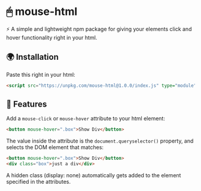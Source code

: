# 🖱 mouse-html

⚡ A simple and lightweight npm package for giving your elements click and hover functionality right in your html.


## 🌍 Installation

Paste this right in your html:
```html
<script src="https://unpkg.com/mouse-html@1.0.0/index.js" type="module" defer></script>
```

## 🚀 Features

Add a `mouse-click` or `mouse-hover` attribute to your html element:

```html
<button mouse-hover=".box">Show Div</button>
```

The value inside the attribute is the `document.queryselector()` property, and selects the DOM element that matches:

```html
<button mouse-hover=".box">Show Div</button>
<div class="box">just a div</div>
```

A hidden class (display: none) automatically gets added to the element specified in the attributes.

